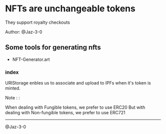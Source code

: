 # NFTs are unchangeable tokens

They support royalty checkouts

Author: @Jaz-3-0

## Some tools for generating nfts

- NFT-Generator.art
  
### index

  URIStorage enbles us to associate and upload to IPFs when it's token is minted.

  Note : :
  
  When dealing with Fungible tokens, we prefer to use ERC20
  But with dealing with Non-fungible tokens, we prefer to use ERC721

------------------------

@Jaz-3-0

